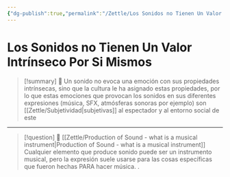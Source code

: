 ```yaml
---
{"dg-publish":true,"permalink":"/Zettle/Los Sonidos no Tienen Un Valor Intrínseco Por Si Mismos/","title":"Los Sonidos no Tienen Un Valor Intrínseco Por Si Mismos","created":"Tuesday, 2023-09-19, 3:18:54 pm","updated":"2023-10-02T14:18"}
---
```



# Los Sonidos no Tienen Un Valor Intrínseco Por Si Mismos

> [!summary] 🧠
> Un sonido no evoca una emoción con sus propiedades intrínsecas, sino que la cultura le ha asignado estas propiedades, por lo que estas emociones que provocan los sonidos en sus diferentes expresiones (música, SFX, atmósferas sonoras por ejemplo) son [[Zettle/Subjetividad\|subjetivas]] al espectador y al entorno social de este 

- - - 
> [!question] 🔗
> [[Zettle/Production of Sound - what is a musical instrument\|Production of Sound - what is a musical instrument]] Cualquier elemento que produce sonido puede ser un instrumento musical, pero la expresión suele usarse para las cosas específicas que fueron hechas PARA  hacer música.
> .
